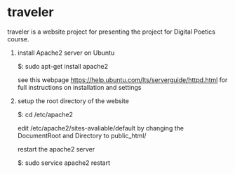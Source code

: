 # traveler

traveler is a website project for presenting the project for Digital Poetics course.

1. install Apache2 server on Ubuntu

	$: sudo apt-get install apache2

	see this webpage https://help.ubuntu.com/lts/serverguide/httpd.html for full instructions on installation and settings

2. setup the root directory of the website
	
	$: cd /etc/apache2
	
	edit /etc/apache2/sites-avaliable/default by changing the DocumentRoot and Directory to public_html/
	
	restart the apache2 server
	
	$: sudo service apache2 restart
	
